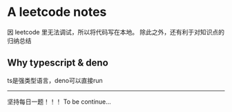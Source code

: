 # A leetcode notes

因 leetcode 里无法调试，所以将代码写在本地。
除此之外，还有利于对知识点的归纳总结

## Why typescript & deno

ts是强类型语言，deno可以直接run

---

坚持每日一题！！！
To be continue...
